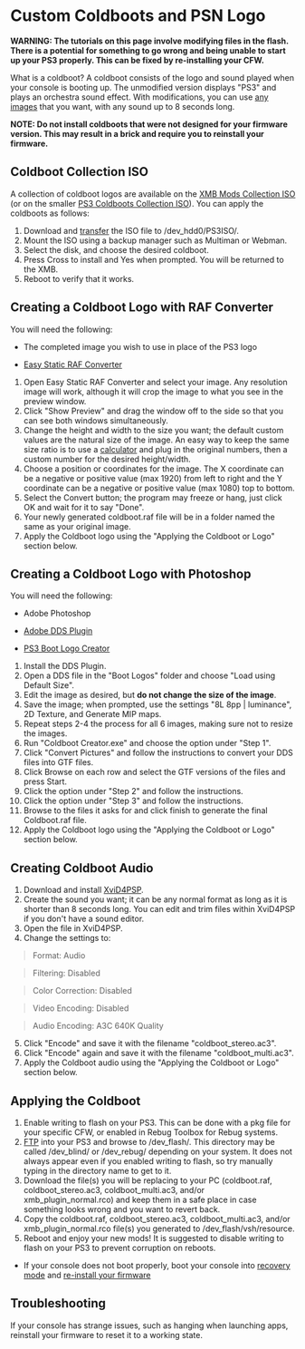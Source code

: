 # Custom Coldboots and PSN Logo

**WARNING: The tutorials on this page involve modifying files in the flash. There is a potential for something to go wrong and being unable to start up your PS3 properly. This can be fixed by re-installing your CFW.**

What is a coldboot? A coldboot consists of the logo and sound played when your console is booting up. The unmodified version displays "PS3" and plays an orchestra sound effect. With modifications, you can use [any images](http://oi39.tinypic.com/2uyhj7c.jpg) that you want, with any sound up to 8 seconds long. 

**NOTE: Do not install coldboots that were not designed for your firmware version. This may result in a brick and require you to reinstall your firmware.**

## Coldboot Collection ISO

A collection of coldboot logos are available on the [XMB Mods Collection ISO](http://store.brewology.com/ahomebrew.php?brewid=303) (or on the smaller [PS3 Coldboots Collection ISO](http://www.mediafire.com/download/ew50hhj6ftc8ec3/Coldboots+collection+disc.iso)). You can apply the coldboots as follows:

1. Download and [transfer](https://www.reddit.com/r/ps3homebrew/wiki/transferring_files) the ISO file to /dev_hdd0/PS3ISO/.
2. Mount the ISO using a backup manager such as Multiman or Webman.
3. Select the disk, and choose the desired coldboot.
4. Press Cross to install and Yes when prompted. You will be returned to the XMB. 
5. Reboot to verify that it works.


## Creating a Coldboot Logo with RAF Converter

You will need the following:

- The completed image you wish to use in place of the PS3 logo

- [Easy Static RAF Converter](http://www.mediafire.com/download/7rnjy5n2ki6u6z3/Easy+Static+RAF+Converter+v1.0a.exe)

1. Open Easy Static RAF Converter and select your image. Any resolution image will work, although it will crop the image to what you see in the preview window.
2. Click "Show Preview" and drag the window off to the side so that you can see both windows simultaneously.
3. Change the height and width to the size you want; the default custom values are the natural size of the image. An easy way to keep the same size ratio is to use a [calculator](http://www.csgnetwork.com/pixelratiocalc.html) and plug in the original numbers, then a custom number for the desired height/width.
4. Choose a position or coordinates for the image. The X coordinate can be a negative or positive value (max 1920) from left to right and the Y coordinate can be a negative or positive value (max 1080) top to bottom.
5. Select the Convert button; the program may freeze or hang, just click OK and wait for it to say "Done".
6. Your newly generated coldboot.raf file will be in a folder named the same as your original image.
7. Apply the Coldboot logo using the "Applying the Coldboot or Logo" section below.

## Creating a Coldboot Logo with Photoshop

You will need the following:

- Adobe Photoshop

- [Adobe DDS Plugin](http://developer.nvidia.com/object/photoshop_dds_plugins.html)

- [PS3 Boot Logo Creator](http://ps3.brewology.com/downloads/download.php?id=12574&mcid=4)

1. Install the DDS Plugin.
2. Open a DDS file in the "Boot Logos" folder and choose "Load using Default Size".
3. Edit the image as desired, but **do not change the size of the image**.
4. Save the image; when prompted, use the settings "8L 8pp | luminance", 2D Texture, and Generate MIP maps.
5. Repeat steps 2-4 the process for all 6 images, making sure not to resize the images.
6. Run "Coldboot Creator.exe" and choose the option under "Step 1".
7. Click "Convert Pictures" and follow the instructions to convert your DDS files into GTF files.
8. Click Browse on each row and select the GTF versions of the files and press Start.
9. Click the option under "Step 2" and follow the instructions.
10. Click the option under "Step 3" and follow the instructions.
11. Browse to the files it asks for and click finish to generate the final Coldboot.raf file.
12. Apply the Coldboot logo using the "Applying the Coldboot or Logo" section below.

## Creating Coldboot Audio

1. Download and install [XviD4PSP](http://www.videohelp.com/software/XviD4PSP).
2. Create the sound you want; it can be any normal format as long as it is shorter than 8 seconds long. You can edit and trim files within XviD4PSP if you don't have a sound editor.
3. Open the file in XviD4PSP.
4. Change the settings to:

> Format: Audio

> Filtering: Disabled

> Color Correction: Disabled

> Video Encoding: Disabled

> Audio Encoding: A3C 640K Quality

5. Click "Encode" and save it with the filename "coldboot_stereo.ac3".
6. Click "Encode" again and save it with the filename "coldboot_multi.ac3".
7. Apply the Coldboot audio using the "Applying the Coldboot or Logo" section below.


## Applying the Coldboot

1. Enable writing to flash on your PS3. This can be done with a pkg file for your specific CFW, or enabled in Rebug Toolbox for Rebug systems.
2. [FTP](https://www.reddit.com/r/ps3homebrew/wiki/transferring_files) into your PS3 and browse to /dev_flash/. This directory may be called /dev_blind/ or /dev_rebug/ depending on your system. It does not always appear even if you enabled writing to flash, so try manually typing in the directory name to get to it.
3. Download the file(s) you will be replacing to your PC (coldboot.raf, coldboot_stereo.ac3, coldboot_multi.ac3, and/or xmb_plugin_normal.rco) and keep them in a safe place in case something looks wrong and you want to revert back.
4. Copy the coldboot.raf, coldboot_stereo.ac3, coldboot_multi.ac3, and/or xmb_plugin_normal.rco file(s) you generated to /dev_flash/vsh/resource.
5. Reboot and enjoy your new mods! It is suggested to disable writing to flash on your PS3 to prevent corruption on reboots.

* If your console does not boot properly, boot your console into [recovery mode](http://community.us.playstation.com/t5/PlayStation-3-Support/How-to-access-the-PlayStation-3-Recovery-Menu/td-p/19195118) and [re-install your firmware](https://www.reddit.com/r/ps3homebrew/wiki/installing_cfw)


Troubleshooting
---

If your console has strange issues, such as hanging when launching apps, reinstall your firmware to reset it to a working state.
